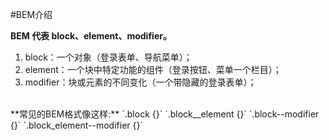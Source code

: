 #BEM介绍

**BEM 代表 block、element、modifier。**
<br>
1. block：一个对象（登录表单、导航菜单）；  
2. element：一个块中特定功能的组件（登录按钮、菜单一个栏目）；  
3. modifier：块或元素的不同变化（一个带隐藏的登录表单）；  
<br>
**常见的BEM格式像这样:**  
	`.block {}`  
	`.block__element {}`  
	`.block--modifier {}`  
	`.block_element--modifier {}`  

